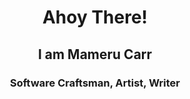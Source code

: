 <h1 align="center">Ahoy There!</h1>
<h2 align="center">I am Mameru Carr</h2>
<h3 align="center">Software Craftsman, Artist, Writer</h3>
